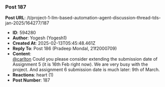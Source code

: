 ### Post 187
**Post URL**: /t/project-1-llm-based-automation-agent-discussion-thread-tds-jan-2025/164277/187
- **ID**: 594280
- **Author**: Yogesh (Yogesh1)
- **Created At**: 2025-02-13T05:45:48.461Z
- **Reply To**: Post 186 (Pradeep Mondal, 21f2000709)
- **Content**:  
  <a class="mention" href="/u/carlton">@carlton</a> Could you please consider extending the submission date of Assignment 5 (it is 16th Feb right now). We are very busy with the project.
And assignment 6 submission date is much later: 9th of March.
- **Reactions**: heart (1)
- **Post Number**: 187

